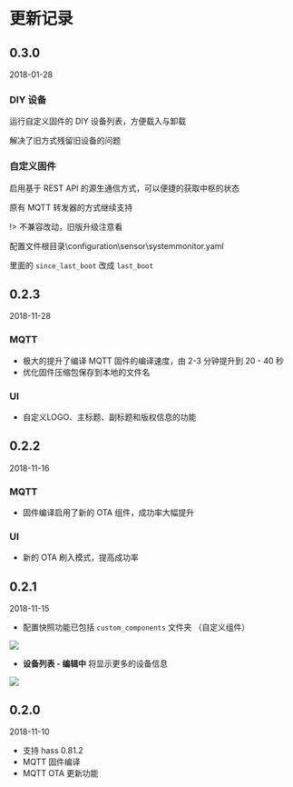 # 更新记录

## 0.3.0

2018-01-28

### DIY 设备

运行自定义固件的 DIY 设备列表，方便载入与卸载

解决了旧方式残留旧设备的问题


### 自定义固件

启用基于 REST API 的源生通信方式，可以便捷的获取中枢的状态

原有 MQTT 转发器的方式继续支持


!> 不兼容改动，旧版升级注意看


配置文件根目录\configuration\sensor\systemmonitor.yaml

里面的 `since_last_boot` 改成 `last_boot`



## 0.2.3

2018-11-28

### MQTT

- 极大的提升了编译 MQTT 固件的编译速度，由 2-3 分钟提升到 20 - 40 秒
- 优化固件压缩包保存到本地的文件名

### UI

- 自定义LOGO、主标题、副标题和版权信息的功能


## 0.2.2

2018-11-16

### MQTT

 - 固件编译启用了新的 OTA 组件，成功率大幅提升

### UI

 - 新的 OTA 刷入模式，提高成功率

## 0.2.1

2018-11-15

 - 配置快照功能已包括 `custom_components` 文件夹 （自定义组件）

 ![](https://ws1.sinaimg.cn/large/007fN5Xely1fx8pw68818j30cg07y3yq.jpg)


 - **设备列表 - 编辑中** 将显示更多的设备信息

![](https://ws1.sinaimg.cn/large/007fN5Xely1fx8pxgi6rnj30ig0edaah.jpg)


## 0.2.0

2018-11-10

 - 支持 hass 0.81.2
 - MQTT 固件编译
 - MQTT OTA 更新功能

